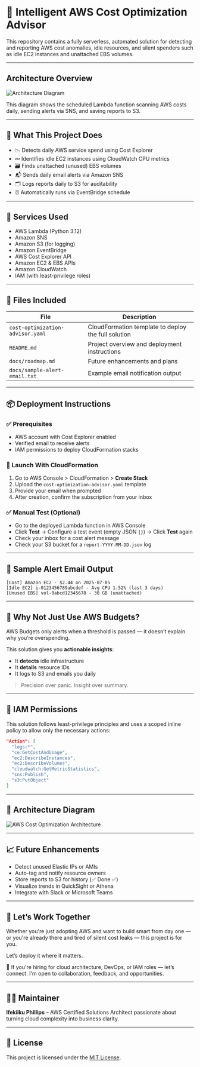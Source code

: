 # 🧠 Intelligent AWS Cost Optimization Advisor

This repository contains a fully serverless, automated solution for detecting and reporting AWS cost anomalies, idle resources, and silent spenders such as idle EC2 instances and unattached EBS volumes.

---

## Architecture Overview
![Architecture Diagram](/workspaces/serverless-cost-optimization/docs/cost-optimization.drawio.png)

This diagram shows the scheduled Lambda function scanning AWS costs daily,
sending alerts via SNS, and saving reports to S3.

---

## 🚀 What This Project Does
- 📉 Detects daily AWS service spend using Cost Explorer
- 💤 Identifies idle EC2 instances using CloudWatch CPU metrics
- 🗃️ Finds unattached (unused) EBS volumes
- 📬 Sends daily email alerts via Amazon SNS
- 🗂️ Logs reports daily to S3 for auditability
- ⏰ Automatically runs via EventBridge schedule

---

## 🧰 Services Used
- AWS Lambda (Python 3.12)
- Amazon SNS
- Amazon S3 (for logging)
- Amazon EventBridge
- AWS Cost Explorer API
- Amazon EC2 & EBS APIs
- Amazon CloudWatch
- IAM (with least-privilege roles)

---

## 📂 Files Included
| File | Description |
|------|-------------|
| `cost-optimization-advisor.yaml` | CloudFormation template to deploy the full solution |
| `README.md` | Project overview and deployment instructions |
| `docs/roadmap.md` | Future enhancements and plans |
| `docs/sample-alert-email.txt` | Example email notification output |

---

## 📦 Deployment Instructions

### ✅ Prerequisites
- AWS account with Cost Explorer enabled
- Verified email to receive alerts
- IAM permissions to deploy CloudFormation stacks

### 🚀 Launch With CloudFormation
1. Go to AWS Console > CloudFormation > **Create Stack**
2. Upload the `cost-optimization-advisor.yaml` template
3. Provide your email when prompted
4. After creation, confirm the subscription from your inbox

### ✅ Manual Test (Optional)
- Go to the deployed Lambda function in AWS Console
- Click **Test** → Configure a test event (empty JSON `{}`) → Click **Test** again
- Check your inbox for a cost alert message
- Check your S3 bucket for a `report-YYYY-MM-DD.json` log

---

## 📧 Sample Alert Email Output
```
[Cost] Amazon EC2 - $2.44 on 2025-07-05
[Idle EC2] i-0123456789abcdef - Avg CPU 1.52% (last 3 days)
[Unused EBS] vol-0abcd12345678 - 30 GB (unattached)
```

---

## 🧠 Why Not Just Use AWS Budgets?
AWS Budgets only alerts when a threshold is passed — it doesn’t explain why you’re overspending.

This solution gives you **actionable insights**:
- It **detects** idle infrastructure
- It **details** resource IDs
- It logs to S3 and emails you daily

> Precision over panic. Insight over summary.

---

## 🔐 IAM Permissions
This solution follows least-privilege principles and uses a scoped inline policy to allow only the necessary actions:

```json
"Action": [
  "logs:*",
  "ce:GetCostAndUsage",
  "ec2:DescribeInstances",
  "ec2:DescribeVolumes",
  "cloudwatch:GetMetricStatistics",
  "sns:Publish",
  "s3:PutObject"
]
```

---

## 🧩 Architecture Diagram
![AWS Cost Optimization Architecture](architecture.png)

---

## 📈 Future Enhancements
- Detect unused Elastic IPs or AMIs
- Auto-tag and notify resource owners
- Store reports to S3 for history (✅ Done ✅)
- Visualize trends in QuickSight or Athena
- Integrate with Slack or Microsoft Teams

---

## 🤝 Let’s Work Together
Whether you're just adopting AWS and want to build smart from day one — or you're already there and tired of silent cost leaks — this project is for you.

Let’s deploy it where it matters.

💬 If you're hiring for cloud architecture, DevOps, or IAM roles — let’s connect. I'm open to collaboration, feedback, and opportunities.

---

## 🧑‍💻 Maintainer
**Ifekiiku Phillips** – AWS Certified Solutions Architect passionate about turning cloud complexity into business clarity.

---

## 📜 License
This project is licensed under the [MIT License](LICENSE).
